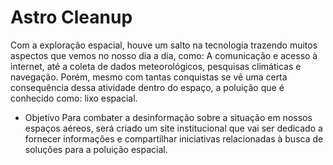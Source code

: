 # Astro Cleanup
Com a exploração espacial, houve um salto na tecnologia trazendo muitos aspectos que vemos no nosso dia a dia, como: A comunicação e acesso à internet, até a coleta de dados meteorológicos, pesquisas climáticas e navegação. Porém, mesmo com tantas conquistas se vê uma certa consequência dessa atividade dentro do espaço, a poluição que é conhecido como: lixo espacial.

- Objetivo
Para combater a desinformação sobre a situação em nossos espaços aéreos, será criado um site institucional que vai ser dedicado a fornecer informações e compartilhar iniciativas relacionadas à busca de soluções para a poluição espacial.

